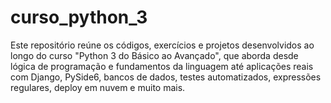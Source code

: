 # curso_python_3
Este repositório reúne os códigos, exercícios e projetos desenvolvidos ao longo do curso "Python 3 do Básico ao Avançado", que aborda desde lógica de programação e fundamentos da linguagem até aplicações reais com Django, PySide6, bancos de dados, testes automatizados, expressões regulares, deploy em nuvem e muito mais.
